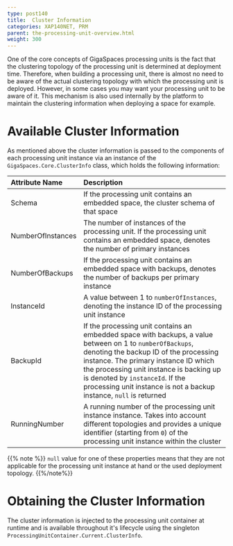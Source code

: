 ```yaml
---
type: post140
title:  Cluster Information
categories: XAP140NET, PRM
parent: the-processing-unit-overview.html
weight: 300
---
```


 

One of the core concepts of GigaSpaces processing units is the fact that the clustering topology of the processing unit is determined at deployment time. Therefore, when building a processing unit, there is almost no need to be aware of the actual clustering topology with which the processing unit is deployed.
However, in some cases you may want your processing unit to be aware of it.
This mechanism is also used internally by the platform to maintain the clustering information when deploying a space for example.

# Available Cluster Information

As mentioned above the cluster information is passed to the components of each processing unit instance via an instance of the `GigaSpaces.Core.ClusterInfo` class, which holds the following information:


| Attribute Name | Description |
|:---------------|:------------|
| Schema | If the processing unit contains an embedded space, the cluster schema of that space |
| NumberOfInstances | The number of instances of the processing unit. If the processing unit contains an embedded space, denotes the number of primary instances |
| NumberOfBackups |If the processing unit contains an embedded space with backups, denotes the number of backups per primary instance |
| InstanceId | A value between 1 to `numberOfInstances`, denoting the instance ID of the processing unit instance |
| BackupId | If the processing unit contains an embedded space with backups, a value between on 1 to `numberOfBackups`, denoting the backup ID of the processing instance. The primary instance ID which the processing unit instance is backing up is denoted by `instanceId`. If the processing unit instance is not a backup instance, `null` is returned |
| RunningNumber | A running number of the processing unit instance instance. Takes into account different topologies and provides a unique identifier (starting from `0`) of the processing unit instance within the cluster |

{{% note %}}
`null` value for one of these properties means that they are not applicable for the processing unit instance at hand or the used deployment topology.
{{%/note%}}

# Obtaining the Cluster Information

The cluster information is injected to the processing unit container at runtime and is available throughout it's lifecycle using the singleton `ProcessingUnitContainer.Current.ClusterInfo`.

